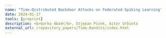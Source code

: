 ```yaml
---
name: "Time-Distributed Backdoor Attacks on Federated Spiking Learning"
date: 2024-01-17    
tools: [preprint]
description: <b>Gorka Abad</b>, Stjepan Picek, Aitor Urbieta
external_url: /repository_papers/Time-Bandits/index.html
---
```

